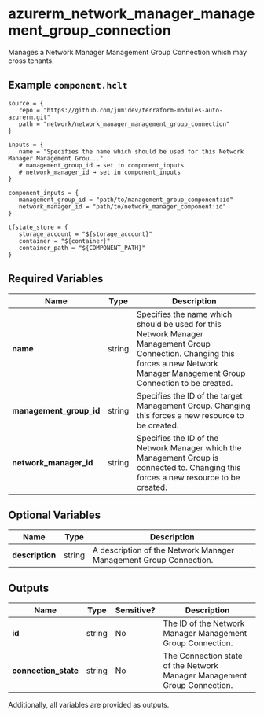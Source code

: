# azurerm_network_manager_management_group_connection

Manages a Network Manager Management Group Connection which may cross tenants.

## Example `component.hclt`

```hcl
source = {
   repo = "https://github.com/jumidev/terraform-modules-auto-azurerm.git"   
   path = "network/network_manager_management_group_connection"   
}

inputs = {
   name = "Specifies the name which should be used for this Network Manager Management Grou..."   
   # management_group_id → set in component_inputs
   # network_manager_id → set in component_inputs
}

component_inputs = {
   management_group_id = "path/to/management_group_component:id"   
   network_manager_id = "path/to/network_manager_component:id"   
}

tfstate_store = {
   storage_account = "${storage_account}"   
   container = "${container}"   
   container_path = "${COMPONENT_PATH}"   
}

```

## Required Variables

| Name | Type |  Description |
| ---- | --------- |  ----------- |
| **name** | string |  Specifies the name which should be used for this Network Manager Management Group Connection. Changing this forces a new Network Manager Management Group Connection to be created. | 
| **management_group_id** | string |  Specifies the ID of the target Management Group. Changing this forces a new resource to be created. | 
| **network_manager_id** | string |  Specifies the ID of the Network Manager which the Management Group is connected to. Changing this forces a new resource to be created. | 

## Optional Variables

| Name | Type |  Description |
| ---- | --------- |  ----------- |
| **description** | string |  A description of the Network Manager Management Group Connection. | 



## Outputs

| Name | Type | Sensitive? | Description |
| ---- | ---- | --------- | --------- |
| **id** | string | No  | The ID of the Network Manager Management Group Connection. | 
| **connection_state** | string | No  | The Connection state of the Network Manager Management Group Connection. | 

Additionally, all variables are provided as outputs.

